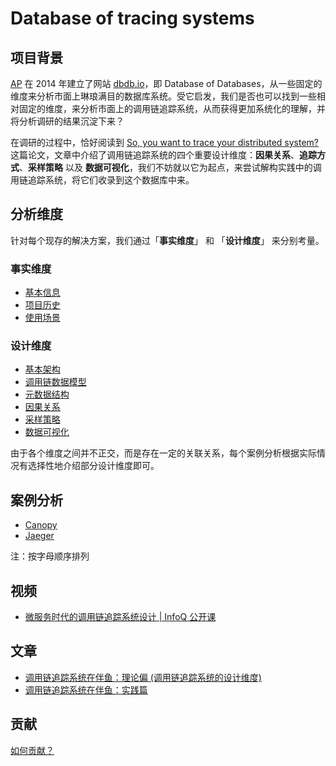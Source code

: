 # Database of tracing systems

## 项目背景

[AP](http://www.cs.cmu.edu/~pavlo/) 在 2014 年建立了网站 [dbdb.io](https://dbdb.io/)，即 Database of Databases，从一些固定的维度来分析市面上琳琅满目的数据库系统。受它启发，我们是否也可以找到一些相对固定的维度，来分析市面上的调用链追踪系统，从而获得更加系统化的理解，并将分析调研的结果沉淀下来？

在调研的过程中，恰好阅读到 [So, you want to trace your distributed system?](https://www.pdl.cmu.edu/PDL-FTP/SelfStar/CMU-PDL-14-102.pdf) 这篇论文，文章中介绍了调用链追踪系统的四个重要设计维度：**因果关系**、**追踪方式**、**采样策略** 以及 **数据可视化**，我们不妨就以它为起点，来尝试解构实践中的调用链追踪系统，将它们收录到这个数据库中来。

## 分析维度

针对每个现存的解决方案，我们通过「**事实维度**」 和 「**设计维度**」 来分别考量。

### 事实维度

* [基本信息](./dimensions/facts/basics/README.md)
* [项目历史](./dimensions/facts/history/README.md)
* [使用场景](./dimensions/facts/use-cases/README.md)

### 设计维度

* [基本架构](/dimensions/design/architecture/README.md)
* [调用链数据模型](./dimensions/design/tracing-model/README.md)
* [元数据结构](./dimensions/design/metadata/README.md)
* [因果关系](./dimensions/design/causality/README.md)
* [采样策略](./dimensions/design/sampling/README.md)
* [数据可视化](./dimensions/design/visualization/README.md)

由于各个维度之间并不正交，而是存在一定的关联关系，每个案例分析根据实际情况有选择性地介绍部分设计维度即可。

## 案例分析

* [Canopy](./Canopy/README.md)
* [Jaeger](./Jaeger/README.md)

注：按字母顺序排列

## 视频

* [微服务时代的调用链追踪系统设计 | InfoQ 公开课](https://www.infoq.cn/video/Kf4DaZ1C862juiMS84J8)

## 文章

* [调用链追踪系统在伴鱼：理论偏 (调用链追踪系统的设计维度)](https://zhenghe-md.github.io/blog/2020/12/20/design-dimensions-of-tracing-systems/)
* [调用链追踪系统在伴鱼：实践篇](https://zhenghe-md.github.io/blog/2021/03/04/implementing-tail-based-sampling/)

## 贡献

[如何贡献？](./CONTRIBUTING.md)

